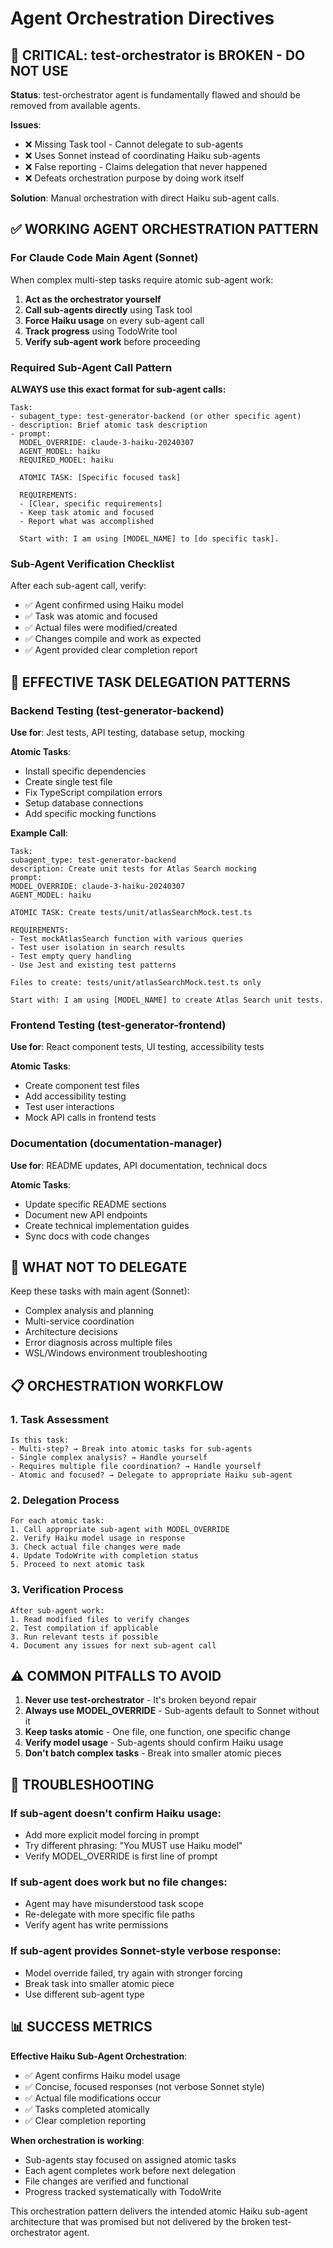 # Agent Orchestration Directives

## 🚨 CRITICAL: test-orchestrator is BROKEN - DO NOT USE

**Status**: test-orchestrator agent is fundamentally flawed and should be removed from available agents.

**Issues**:
- ❌ Missing Task tool - Cannot delegate to sub-agents
- ❌ Uses Sonnet instead of coordinating Haiku sub-agents  
- ❌ False reporting - Claims delegation that never happened
- ❌ Defeats orchestration purpose by doing work itself

**Solution**: Manual orchestration with direct Haiku sub-agent calls.

## ✅ WORKING AGENT ORCHESTRATION PATTERN

### For Claude Code Main Agent (Sonnet)

When complex multi-step tasks require atomic sub-agent work:

1. **Act as the orchestrator yourself**
2. **Call sub-agents directly** using Task tool
3. **Force Haiku usage** on every sub-agent call
4. **Track progress** using TodoWrite tool
5. **Verify sub-agent work** before proceeding

### Required Sub-Agent Call Pattern

**ALWAYS use this exact format for sub-agent calls:**

```
Task:
- subagent_type: test-generator-backend (or other specific agent)
- description: Brief atomic task description
- prompt: 
  MODEL_OVERRIDE: claude-3-haiku-20240307
  AGENT_MODEL: haiku
  REQUIRED_MODEL: haiku
  
  ATOMIC TASK: [Specific focused task]
  
  REQUIREMENTS:
  - [Clear, specific requirements]
  - Keep task atomic and focused
  - Report what was accomplished
  
  Start with: I am using [MODEL_NAME] to [do specific task].
```

### Sub-Agent Verification Checklist

After each sub-agent call, verify:
- ✅ Agent confirmed using Haiku model
- ✅ Task was atomic and focused  
- ✅ Actual files were modified/created
- ✅ Changes compile and work as expected
- ✅ Agent provided clear completion report

## 🎯 EFFECTIVE TASK DELEGATION PATTERNS

### Backend Testing (test-generator-backend)
**Use for**: Jest tests, API testing, database setup, mocking

**Atomic Tasks**:
- Install specific dependencies
- Create single test file
- Fix TypeScript compilation errors
- Setup database connections
- Add specific mocking functions

**Example Call**:
```
Task:
subagent_type: test-generator-backend
description: Create unit tests for Atlas Search mocking
prompt:
MODEL_OVERRIDE: claude-3-haiku-20240307
AGENT_MODEL: haiku

ATOMIC TASK: Create tests/unit/atlasSearchMock.test.ts

REQUIREMENTS:
- Test mockAtlasSearch function with various queries
- Test user isolation in search results
- Test empty query handling
- Use Jest and existing test patterns

Files to create: tests/unit/atlasSearchMock.test.ts only

Start with: I am using [MODEL_NAME] to create Atlas Search unit tests.
```

### Frontend Testing (test-generator-frontend)  
**Use for**: React component tests, UI testing, accessibility tests

**Atomic Tasks**:
- Create component test files
- Add accessibility testing
- Test user interactions
- Mock API calls in frontend tests

### Documentation (documentation-manager)
**Use for**: README updates, API documentation, technical docs

**Atomic Tasks**:
- Update specific README sections
- Document new API endpoints
- Create technical implementation guides
- Sync docs with code changes

## 🚫 WHAT NOT TO DELEGATE

Keep these tasks with main agent (Sonnet):
- Complex analysis and planning
- Multi-service coordination  
- Architecture decisions
- Error diagnosis across multiple files
- WSL/Windows environment troubleshooting

## 📋 ORCHESTRATION WORKFLOW

### 1. Task Assessment
```
Is this task:
- Multi-step? → Break into atomic tasks for sub-agents
- Single complex analysis? → Handle yourself
- Requires multiple file coordination? → Handle yourself  
- Atomic and focused? → Delegate to appropriate Haiku sub-agent
```

### 2. Delegation Process
```
For each atomic task:
1. Call appropriate sub-agent with MODEL_OVERRIDE
2. Verify Haiku model usage in response
3. Check actual file changes were made
4. Update TodoWrite with completion status
5. Proceed to next atomic task
```

### 3. Verification Process
```
After sub-agent work:
1. Read modified files to verify changes
2. Test compilation if applicable  
3. Run relevant tests if possible
4. Document any issues for next sub-agent call
```

## ⚠️ COMMON PITFALLS TO AVOID

1. **Never use test-orchestrator** - It's broken beyond repair
2. **Always use MODEL_OVERRIDE** - Sub-agents default to Sonnet without it
3. **Keep tasks atomic** - One file, one function, one specific change
4. **Verify model usage** - Sub-agents should confirm Haiku usage
5. **Don't batch complex tasks** - Break into smaller atomic pieces

## 🔧 TROUBLESHOOTING

### If sub-agent doesn't confirm Haiku usage:
- Add more explicit model forcing in prompt
- Try different phrasing: "You MUST use Haiku model"
- Verify MODEL_OVERRIDE is first line of prompt

### If sub-agent does work but no file changes:
- Agent may have misunderstood task scope
- Re-delegate with more specific file paths
- Verify agent has write permissions

### If sub-agent provides Sonnet-style verbose response:
- Model override failed, try again with stronger forcing
- Break task into smaller atomic piece
- Use different sub-agent type

## 📊 SUCCESS METRICS

**Effective Haiku Sub-Agent Orchestration**:
- ✅ Agent confirms Haiku model usage
- ✅ Concise, focused responses (not verbose Sonnet style)
- ✅ Actual file modifications occur
- ✅ Tasks completed atomically 
- ✅ Clear completion reporting

**When orchestration is working**:
- Sub-agents stay focused on assigned atomic tasks
- Each agent completes work before next delegation
- File changes are verified and functional
- Progress tracked systematically with TodoWrite

This orchestration pattern delivers the intended atomic Haiku sub-agent architecture that was promised but not delivered by the broken test-orchestrator agent.